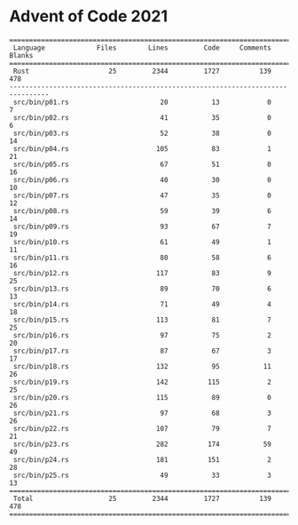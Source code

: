# Advent of Code 2021

    ================================================================================
     Language             Files        Lines         Code     Comments       Blanks
    ================================================================================
     Rust                    25         2344         1727          139          478
    --------------------------------------------------------------------------------
     src/bin/p01.rs                       20           13            0            7
     src/bin/p02.rs                       41           35            0            6
     src/bin/p03.rs                       52           38            0           14
     src/bin/p04.rs                      105           83            1           21
     src/bin/p05.rs                       67           51            0           16
     src/bin/p06.rs                       40           30            0           10
     src/bin/p07.rs                       47           35            0           12
     src/bin/p08.rs                       59           39            6           14
     src/bin/p09.rs                       93           67            7           19
     src/bin/p10.rs                       61           49            1           11
     src/bin/p11.rs                       80           58            6           16
     src/bin/p12.rs                      117           83            9           25
     src/bin/p13.rs                       89           70            6           13
     src/bin/p14.rs                       71           49            4           18
     src/bin/p15.rs                      113           81            7           25
     src/bin/p16.rs                       97           75            2           20
     src/bin/p17.rs                       87           67            3           17
     src/bin/p18.rs                      132           95           11           26
     src/bin/p19.rs                      142          115            2           25
     src/bin/p20.rs                      115           89            0           26
     src/bin/p21.rs                       97           68            3           26
     src/bin/p22.rs                      107           79            7           21
     src/bin/p23.rs                      282          174           59           49
     src/bin/p24.rs                      181          151            2           28
     src/bin/p25.rs                       49           33            3           13
    ================================================================================
     Total                   25         2344         1727          139          478
    ================================================================================
